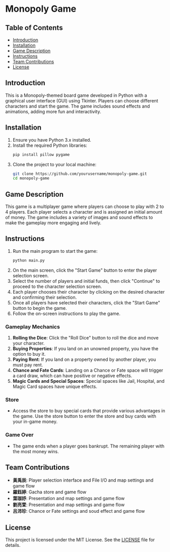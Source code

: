 # Monopoly Game

## Table of Contents
- [Introduction](#introduction)
- [Installation](#installation)
- [Game Description](#game-description)
- [Instructions](#instructions)
- [Team Contributions](#team-contributions)
- [License](#license)

## Introduction
This is a Monopoly-themed board game developed in Python with a graphical user interface (GUI) using Tkinter. Players can choose different characters and start the game. The game includes sound effects and animations, adding more fun and interactivity.

## Installation
1. Ensure you have Python 3.x installed.
2. Install the required Python libraries:
    ```bash
    pip install pillow pygame
    ```
3. Clone the project to your local machine:
    ```bash
    git clone https://github.com/yourusername/monopoly-game.git
    cd monopoly-game
    ```

## Game Description
This game is a multiplayer game where players can choose to play with 2 to 4 players. Each player selects a character and is assigned an initial amount of money. The game includes a variety of images and sound effects to make the gameplay more engaging and lively.

## Instructions
1. Run the main program to start the game:
    ```bash
    python main.py
    ```
2. On the main screen, click the "Start Game" button to enter the player selection screen.
3. Select the number of players and initial funds, then click "Continue" to proceed to the character selection screen.
4. Each player chooses their character by clicking on the desired character and confirming their selection.
5. Once all players have selected their characters, click the "Start Game" button to begin the game.
6. Follow the on-screen instructions to play the game.

### Gameplay Mechanics
1. **Rolling the Dice**: Click the "Roll Dice" button to roll the dice and move your character.
2. **Buying Properties**: If you land on an unowned property, you have the option to buy it.
3. **Paying Rent**: If you land on a property owned by another player, you must pay rent.
4. **Chance and Fate Cards**: Landing on a Chance or Fate space will trigger a card draw, which can have positive or negative effects.
5. **Magic Cards and Special Spaces**: Special spaces like Jail, Hospital, and Magic Card spaces have unique effects.

### Store
- Access the store to buy special cards that provide various advantages in the game. Use the store button to enter the store and buy cards with your in-game money.

### Game Over
- The game ends when a player goes bankrupt. The remaining player with the most money wins.

## Team Contributions
- **黃禹辰**: Player selection interface and File I/O and map settings and game flow
- **羅鈺婷**: Gacha store and game flow 
- **葉珈妤**: Presentation and map settings and game flow
- **劉亮萱**: Presentation and map settings and game flow
- **呂沛珍**: Chance or Fate settings and soud effect and game flow

## License
This project is licensed under the MIT License. See the [LICENSE](LICENSE) file for details.

